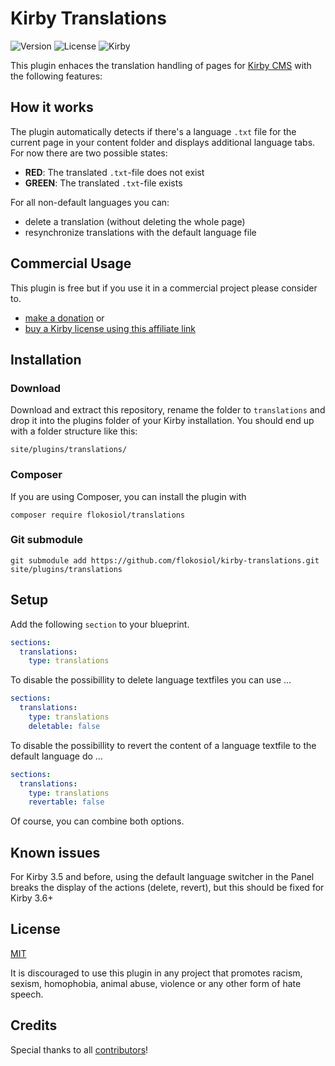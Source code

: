 # Kirby Translations

![Version](https://img.shields.io/badge/Version-1.0.1-blue.svg) ![License](https://img.shields.io/badge/License-MIT-green.svg) ![Kirby](https://img.shields.io/badge/Kirby-3.x-f0c674.svg)

This plugin enhaces the translation handling of pages for [Kirby CMS](http://getkirby.com) with the following features:

## How it works

The plugin automatically detects if there's a language `.txt` file for the current page in your content folder and displays additional language tabs. For now there are two possible states:

+ **RED**: The translated `.txt`-file does not exist
+ **GREEN**: The translated `.txt`-file exists

For all non-default languages you can:

- delete a translation (without deleting the whole page)
- resynchronize translations with the default language file


## Commercial Usage

This plugin is free but if you use it in a commercial project please consider to.

+ [make a donation](https://www.paypal.me/flokosiol/10) or
+ [buy a Kirby license using this affiliate link](https://a.paddle.com/v2/click/1129/36201?link=1170)


## Installation

### Download

Download and extract this repository, rename the folder to `translations` and drop it into the plugins folder of your Kirby installation. You should end up with a folder structure like this:

```
site/plugins/translations/
```

### Composer

If you are using Composer, you can install the plugin with

```
composer require flokosiol/translations
```

### Git submodule

```
git submodule add https://github.com/flokosiol/kirby-translations.git site/plugins/translations
```


## Setup

Add the following `section` to your blueprint.

```yaml
sections:
  translations:
    type: translations
```

To disable the possibillity to delete language textfiles you can use …

```yaml
sections:
  translations:
    type: translations
    deletable: false
```

To disable the possibillity to revert the content of a language textfile to the default language do …

```yaml
sections:
  translations:
    type: translations
    revertable: false
```

Of course, you can combine both options.

## Known issues

For Kirby 3.5 and before, using the default language switcher in the Panel breaks the display of the actions (delete, revert), but this should be fixed for Kirby 3.6+


## License

[MIT](https://github.com/flokosiol/kirby-translations/blob/main/LICENSE)

It is discouraged to use this plugin in any project that promotes racism, sexism, homophobia, animal abuse, violence or any other form of hate speech.

## Credits

Special thanks to all [contributors](https://github.com/flokosiol/kirby-translations/main/contributors)!
